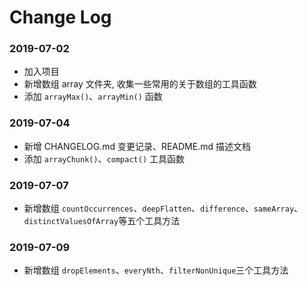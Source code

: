 # Change Log

### 2019-07-02

 - 加入项目
 - 新增数组 array 文件夹, 收集一些常用的关于数组的工具函数
 - 添加 `arrayMax()`、`arrayMin()` 函数


### 2019-07-04
- 新增 CHANGELOG.md 变更记录、README.md 描述文档
- 添加 `arrayChunk()`、`compact()` 工具函数

### 2019-07-07
- 新增数组 `countOccurrences`、`deepFlatten`、`difference`、`sameArray`、`distinctValuesOfArray`等五个工具方法

### 2019-07-09
- 新增数组 `dropElements`、`everyNth`、`filterNonUnique`三个工具方法

